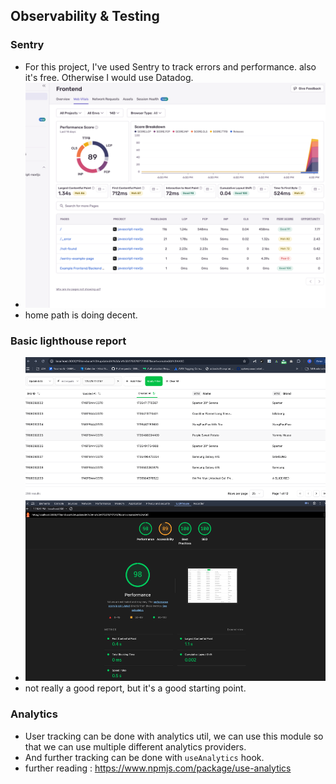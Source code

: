 ## Observability & Testing

### Sentry

- For this project, I've used Sentry to track errors and performance. also it's free. Otherwise I would use Datadog.
- ![Sentry Dashboard](obs-1.png)
- home path is doing decent.

### Basic lighthouse report

- ![Lighthouse Report](obs-2.png)
- not really a good report, but it's a good starting point.

### Analytics

- User tracking can be done with analytics util, we can use this module so that we can use multiple different analytics providers.
- And further tracking can be done with `useAnalytics` hook.
- further reading : https://www.npmjs.com/package/use-analytics
